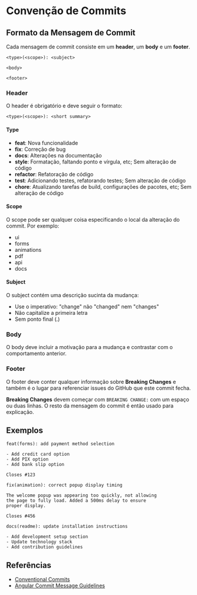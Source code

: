 # Convenção de Commits

## Formato da Mensagem de Commit

Cada mensagem de commit consiste em um **header**, um **body** e um **footer**.

```
<type>(<scope>): <subject>

<body>

<footer>
```

### Header

O header é obrigatório e deve seguir o formato:

```
<type>(<scope>): <short summary>
```

#### Type

- **feat**: Nova funcionalidade
- **fix**: Correção de bug
- **docs**: Alterações na documentação
- **style**: Formatação, faltando ponto e vírgula, etc; Sem alteração de código
- **refactor**: Refatoração de código
- **test**: Adicionando testes, refatorando testes; Sem alteração de código
- **chore**: Atualizando tarefas de build, configurações de pacotes, etc; Sem alteração de código

#### Scope

O scope pode ser qualquer coisa especificando o local da alteração do commit. Por exemplo:
- ui
- forms
- animations
- pdf
- api
- docs

#### Subject

O subject contém uma descrição sucinta da mudança:
- Use o imperativo: "change" não "changed" nem "changes"
- Não capitalize a primeira letra
- Sem ponto final (.)

### Body

O body deve incluir a motivação para a mudança e contrastar com o comportamento anterior.

### Footer

O footer deve conter qualquer informação sobre **Breaking Changes** e também é o lugar para referenciar issues do GitHub que este commit fecha.

**Breaking Changes** devem começar com `BREAKING CHANGE:` com um espaço ou duas linhas. O resto da mensagem do commit é então usado para explicação.

## Exemplos

```
feat(forms): add payment method selection

- Add credit card option
- Add PIX option
- Add bank slip option

Closes #123
```

```
fix(animation): correct popup display timing

The welcome popup was appearing too quickly, not allowing
the page to fully load. Added a 500ms delay to ensure
proper display.

Closes #456
```

```
docs(readme): update installation instructions

- Add development setup section
- Update technology stack
- Add contribution guidelines
```

## Referências

- [Conventional Commits](https://www.conventionalcommits.org/)
- [Angular Commit Message Guidelines](https://github.com/angular/angular/blob/master/CONTRIBUTING.md#commit)
